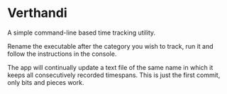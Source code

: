 # Verthandi
A simple command-line based time tracking utility.

Rename the executable after the category you wish to track, run it and follow the instructions in the console.

The app will continually update a text file of the same name in which it keeps all consecutively recorded timespans.
This is just the first commit, only bits and pieces work.